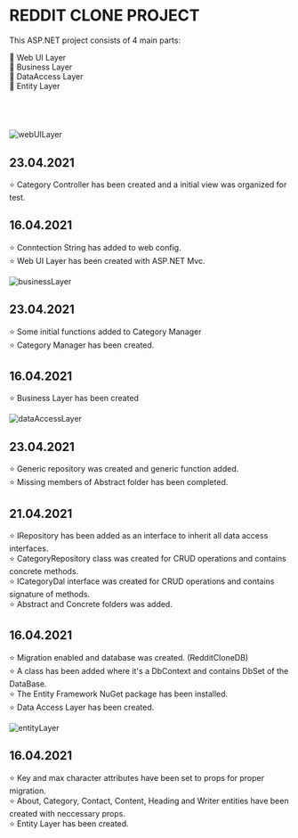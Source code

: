 # REDDIT CLONE PROJECT

This ASP.NET project consists of 4 main parts:

:pushpin: Web UI Layer  <br>
:pushpin: Business Layer <br>
:pushpin: DataAccess Layer <br>
:pushpin: Entity Layer <br>

#
<br>

![webUILayer](https://user-images.githubusercontent.com/75935753/115037508-34725f00-9ed7-11eb-8a29-483eac50d6aa.png)

## 23.04.2021 <br>

:star: Category Controller has been created and a initial view was organized for test.

## 16.04.2021 <br>

:star: Conntection String has added to web config. <br>
:star: Web UI Layer has been created with ASP.NET Mvc. <br>

![businessLayer](https://user-images.githubusercontent.com/75935753/115037482-30464180-9ed7-11eb-8cba-a15665f854be.jpg)

## 23.04.2021 <br>
:star: Some initial functions added to Category Manager <br>
:star: Category Manager has been created.<br>

## 16.04.2021 <br>

:star: Business Layer has been created <br>


![dataAccessLayer](https://user-images.githubusercontent.com/75935753/115037492-32100500-9ed7-11eb-8dc2-8bac6bf8f6c1.jpg)

## 23.04.2021 <br>
:star: Generic repository was created and generic function added.<br>
:star: Missing members of Abstract folder has been completed.<br>

## 21.04.2021 <br>

:star: IRepository has been added as an interface to inherit all data access interfaces. <br>
:star: CategoryRepository class was created for CRUD operations and contains concrete methods. <br>
:star: ICategoryDal interface was created for CRUD operations and contains signature of methods. <br>
:star: Abstract and Concrete folders was added. <br>
## 16.04.2021 <br>

:star: Migration enabled and database was created. (RedditCloneDB) <br>
:star: A class has been added where it's a DbContext and contains DbSet of the DataBase. <br>
:star: The Entity Framework NuGet package has been installed. <br>
:star: Data Access Layer has been created.<br>  

![entityLayer](https://user-images.githubusercontent.com/75935753/115037502-33413200-9ed7-11eb-8d61-8909efcb18f2.jpg)

## 16.04.2021 <br>

:star: Key and max character attributes have been set to props for proper migration. <br>
:star: About, Category, Contact, Content, Heading and Writer entities have been created with neccessary props. <br>
:star: Entity Layer has been created. <br>
